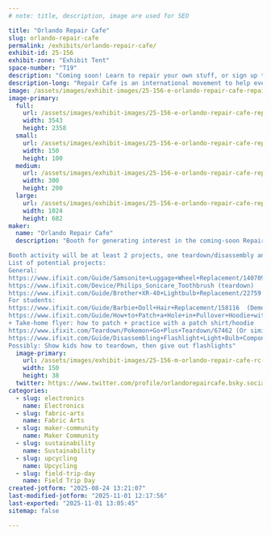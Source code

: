 ```yaml
---
# note: title, description, image are used for SEO

title: "Orlando Repair Cafe"
slug: orlando-repair-cafe
permalink: /exhibits/orlando-repair-cafe/
exhibit-id: 25-156
exhibit-zone: "Exhibit Tent"
space-number: "T19"
description: "Coming soon! Learn to repair your own stuff, or sign up to volunteer and help others learn!"
description-long: "Repair Cafe is an international movement to help everyday people repair their own stuff. Come help us create a community space where everyone in Orlando can get free access to tools, knowledge and help to repair just about anything. We'll be showing off a few household repairs and projects that anyone can do"
image: /assets/images/exhibit-images/25-156-e-orlando-repair-cafe-repair-togheter-300x200.jpg
image-primary: 
  full:
    url: /assets/images/exhibit-images/25-156-e-orlando-repair-cafe-repair-togheter-full.jpg
    width: 3543
    height: 2358
  small:
    url: /assets/images/exhibit-images/25-156-e-orlando-repair-cafe-repair-togheter-150x100.jpg
    width: 150
    height: 100
  medium:
    url: /assets/images/exhibit-images/25-156-e-orlando-repair-cafe-repair-togheter-300x200.jpg
    width: 300
    height: 200
  large:
    url: /assets/images/exhibit-images/25-156-e-orlando-repair-cafe-repair-togheter-1024x682.jpg
    width: 1024
    height: 682
maker: 
  name: "Orlando Repair Cafe"
  description: "Booth for generating interest in the coming-soon Repair Cafe! Flyers, signup information, information for potential volunteers, and a few small repair projects. We'd love to be placed next to the teardown group if possible!

Booth activity will be at least 2 projects, one teardown/disassembly and one repair demonstration
List of potential projects:
General:
https://www.ifixit.com/Guide/Samsonite+Luggage+Wheel+Replacement/140709 (demo)
https://www.ifixit.com/Device/Philips_Sonicare_Toothbrush (teardown)
https://www.ifixit.com/Guide/Brother+XR-40+Lightbulb+Replacement/22759 (teardown/demo)
For students:
https://www.ifixit.com/Guide/Barbie+Doll+Hair+Replacement/158116  (Demo)
https://www.ifixit.com/Guide/How+to+Patch+a+Hole+in+Pullover+Hoodie+with+Fabric/179544 (demo)
+ Take-home flyer: how to patch + practice with a patch shirt/hoodie
https://www.ifixit.com/Teardown/Pokemon+Go+Plus+Teardown/67462 (Or similar small electronic teardown)
https://www.ifixit.com/Guide/Disassembling+Flashlight+Light+Bulb+Components/22820 
Possibly: Show kids how to teardown, then give out flashlights"
  image-primary:
    url: /assets/images/exhibit-images/25-156-m-orlando-repair-cafe-rc-blueorange-300x75.jpg
    width: 150
    height: 38
  twitter: https://www.twitter.com/profile/orlandorepaircafe.bsky.social
categories: 
  - slug: electronics
    name: Electronics
  - slug: fabric-arts
    name: Fabric Arts
  - slug: maker-community
    name: Maker Community
  - slug: sustainability
    name: Sustainability
  - slug: upcycling
    name: Upcycling
  - slug: field-trip-day
    name: Field Trip Day
created-jotform: "2025-08-24 13:21:07"
last-modified-jotform: "2025-11-01 12:17:56"
last-exported: "2025-11-01 13:05:45"
sitemap: false

---
```

